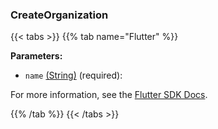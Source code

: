 ### CreateOrganization

{{< tabs >}}
{{% tab name="Flutter" %}}

**Parameters:**

- `name` [(String)](https://api.flutter.dev/flutter/dart-core/String-class.html) (required):


For more information, see the [Flutter SDK Docs](https://flutter.viam.dev/viam_protos.app.app/AppServiceClient/createOrganization.html).

{{% /tab %}}
{{< /tabs >}}
